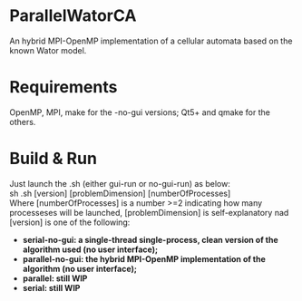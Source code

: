 # ParallelWatorCA
An hybrid MPI-OpenMP implementation of a cellular automata based on the known Wator model.

# Requirements
OpenMP, MPI, make for the -no-gui versions; Qt5+ and qmake for the others.

# Build & Run
Just launch the .sh (either gui-run or no-gui-run) as below: <br>
sh .sh [version] [problemDimension] [numberOfProcesses] <br>
Where [numberOfProcesses] is a number >=2 indicating how many processeses will be launched, [problemDimension] is self-explanatory nad [version] is one of the following:
<br>
<ul>
<li><b>serial-no-gui: a single-thread single-process, clean version of the algorithm used (no user interface);
<li><b>parallel-no-gui: the hybrid MPI-OpenMP implementation of the algorithm (no user interface);
<li><b>parallel: still WIP 
<li><b>serial: still WIP 
